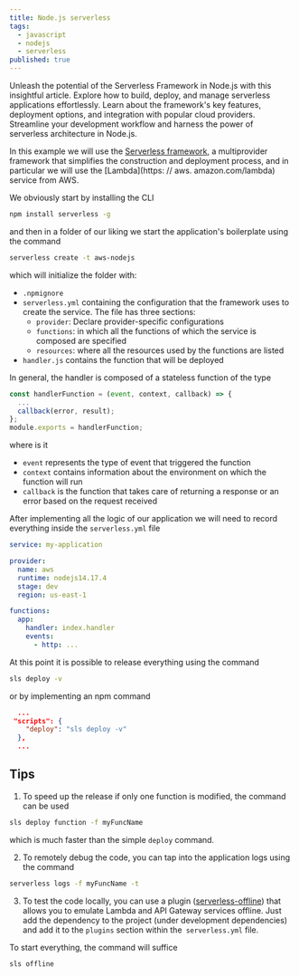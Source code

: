 ```yaml
---
title: Node.js serverless
tags:
  - javascript
  - nodejs
  - serverless
published: true
---
```


Unleash the potential of the Serverless Framework in Node.js with this insightful article. Explore how to build, deploy, and manage serverless applications effortlessly. Learn about the framework's key features, deployment options, and integration with popular cloud providers. Streamline your development workflow and harness the power of serverless architecture in Node.js.

<!--more-->

In this example we will use the [Serverless framework](https://www.serverless.com), a multiprovider framework that simplifies the construction and deployment process, and in particular we will use the [Lambda](https: // aws. amazon.com/lambda) service from AWS.

We obviously start by installing the CLI

```bash
npm install serverless -g
```

and then in a folder of our liking we start the application's boilerplate using the command

```bash
serverless create -t aws-nodejs
```

which will initialize the folder with:

- `.npmignore`
- `serverless.yml` containing the configuration that the framework uses to create the service. The file has three sections:
  - `provider`: Declare provider-specific configurations
  - `functions`: in which all the functions of which the service is composed are specified
  - `resources`: where all the resources used by the functions are listed
- `handler.js` contains the function that will be deployed

In general, the handler is composed of a stateless function of the type

```javascript
const handlerFunction = (event, context, callback) => {
  ...
  callback(error, result);
};
module.exports = handlerFunction;
```

where is it

- `event` represents the type of event that triggered the function
- `context` contains information about the environment on which the function will run
- `callback` is the function that takes care of returning a response or an error based on the request received

After implementing all the logic of our application we will need to record everything inside the `serverless.yml` file

```yaml
service: my-application

provider:
  name: aws
  runtime: nodejs14.17.4
  stage: dev
  region: us-east-1

functions:
  app:
    handler: index.handler
    events:
      - http: ...
```

At this point it is possible to release everything using the command

```bash
sls deploy -v
```

or by implementing an npm command

```json
  ...
 "scripts": {
    "deploy": "sls deploy -v"
  },
  ...
```

## Tips

1. To speed up the release if only one function is modified, the command can be used

```bash
sls deploy function -f myFuncName
```

which is much faster than the simple `deploy` command.

2. To remotely debug the code, you can tap into the application logs using the command

```bash
serverless logs -f myFuncName -t
```

3. To test the code locally, you can use a plugin ([serverless-offline](https://github.com/dherault/serverless-offline)) that allows you to emulate Lambda and API Gateway services offline. Just add the dependency to the project (under development dependencies) and add it to the `plugins` section within the` serverless.yml` file.

To start everything, the command will suffice

```bash
sls offline
```
